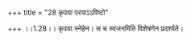 +++
title = "28 कृपया परयाऽऽविष्टो"

+++
।।1.28।। कृपया स्नेहेन। स च स्वजनमिति विशेषणेन प्रदर्श्यते।  
  
